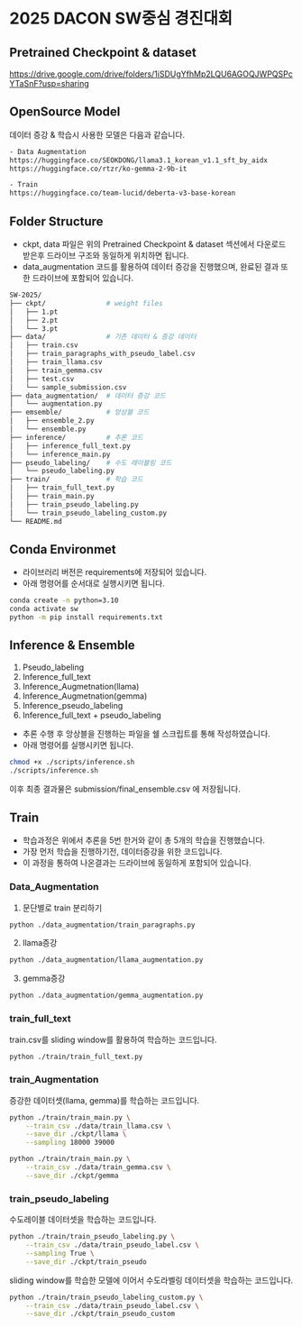 # 2025 DACON SW중심 경진대회
## Pretrained Checkpoint & dataset
https://drive.google.com/drive/folders/1iSDUgYfhMp2LQU6AGOQJWPQSPcYTaSnF?usp=sharing

## OpenSource Model
데이터 증강 & 학습시 사용한 모델은 다음과 같습니다.
```bash
- Data Augmentation
https://huggingface.co/SEOKDONG/llama3.1_korean_v1.1_sft_by_aidx
https://huggingface.co/rtzr/ko-gemma-2-9b-it

- Train
https://huggingface.co/team-lucid/deberta-v3-base-korean
```
## Folder Structure
- ckpt, data 파일은 위의 Pretrained Checkpoint & dataset 섹션에서 다운로드 받은후 드라이브 구조와 동일하게 위치하면 됩니다.
- data_augmentation 코드를 활용하여 데이터 증강을 진행했으며, 완료된 결과 또한 드라이브에 포함되어 있습니다.
```bash
SW-2025/
├── ckpt/               # weight files
│   ├── 1.pt
│   ├── 2.pt
│   └── 3.pt
├── data/               # 기존 데이터 & 증강 데이터 
│   ├── train.csv
│   ├── train_paragraphs_with_pseudo_label.csv
│   ├── train_llama.csv
│   ├── train_gemma.csv
│   ├── test.csv
│   └── sample_submission.csv
├── data_augmentation/  # 데이터 증강 코드
│   └── augmentation.py
├── emsemble/           # 앙상블 코드
│   ├── ensemble_2.py
│   └── ensemble.py
├── inference/          # 추론 코드
│   ├── inference_full_text.py
│   └── inference_main.py
├── pseudo_labeling/    # 수도 레이블링 코드
│   └── pseudo_labeling.py
├── train/              # 학습 코드
│   ├── train_full_text.py
│   ├── train_main.py
│   ├── train_pseudo_labeling.py
│   └── train_pseudo_labeling_custom.py
└── README.md
```
## Conda Environmet

- 라이브러리 버전은 requirements에 저장되어 있습니다.
- 아래 명령어를 순서대로 실행시키면 됩니다.

```bash
conda create -n python=3.10
conda activate sw
python -m pip install requirements.txt
```
## Inference & Ensemble
1. Pseudo_labeling
2. Inference_full_text
3. Inference_Augmetnation(llama)
4. Inference_Augmetnation(gemma)
5. Inference_pseudo_labeling
6. Inference_full_text + pseudo_labeling 
- 추론 수행 후 앙상블을 진행하는 파일을 쉘 스크립트를 통해 작성하였습니다.
- 아래 명령어를 실행시키면 됩니다.

```bash
chmod +x ./scripts/inference.sh
./scripts/inference.sh
```

이후 최종 결과물은 submission/final_ensemble.csv 에 저장됩니다.


## Train
- 학습과정은 위에서 추론을 5번 한거와 같이 총 5개의 학습을 진행했습니다.
- 가장 먼저 학습을 진행하기전, 데이터증강을 위한 코드입니다.
- 이 과정을 통하여 나온결과는 드라이브에 동일하게 포함되어 있습니다.
### Data_Augmentation
1. 문단별로 train 분리하기
```bash 
python ./data_augmentation/train_paragraphs.py
```
2. llama증강
```bash 
python ./data_augmentation/llama_augmentation.py
```
3. gemma증강
```bash
python ./data_augmentation/gemma_augmentation.py
```
### train_full_text
train.csv를 sliding window를 활용하여 학습하는 코드입니다.
```bash
python ./train/train_full_text.py
```
### train_Augmentation
증강한 데이터셋(llama, gemma)를 학습하는 코드입니다.
```bash
python ./train/train_main.py \
    --train_csv ./data/train_llama.csv \
    --save_dir ./ckpt/llama \
    --sampling 18000 39000
```
```bash
python ./train/train_main.py \
    --train_csv ./data/train_gemma.csv \
    --save_dir ./ckpt/gemma
```
### train_pseudo_labeling
수도레이블 데이터셋을 학습하는 코드입니다.
```bash
python ./train/train_pseudo_labeling.py \
    --train_csv ./data/train_pseudo_label.csv \
    --sampling True \
    --save_dir ./ckpt/train_pseudo 
```
sliding window를 학습한 모델에 이어서 수도라벨링 데이터셋을 학습하는 코드입니다.
```bash
python ./train/train_pseudo_labeling_custom.py \
    --train_csv ./data/train_pseudo_label.csv \
    --save_dir ./ckpt/train_pseudo_custom
```